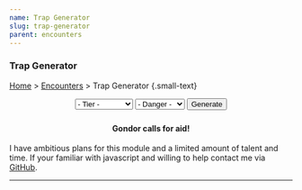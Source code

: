 ```yaml
---
name: Trap Generator
slug: trap-generator
parent: encounters
---
```

### Trap Generator
[Home](dm-operations-center) > [Encounters](encounters-menu) > Trap Generator {.small-text}

<div style="margin-bottom: 1.5rem; text-align:center;">
    <select id="selectTier">
        <option value="">- Tier -</option>
        <option value="tier1">Tier 1 (1-4)</option>
        <option value="tier2">Tier 2 (5-10)</option>
        <option value="tier3">Tier 3 (11-17)</option>
        <option value="tier4">Tier 4 (17-20)</option>
    </select>
    <select id="selectDanger">
        <option value="">- Danger -</option>
        <option value="setback">Setback</option>
        <option value="dangerous">Dangerous</option>
        <option value="deadly">Deadly</option>
    </select>
    <button id="buttonGenerateTraps" onclick="generateTraps()"> 
        Generate 
    </button> 
</div>
<div class="result">
    <h4 align="center">Gondor calls for aid!</h4>
    <p>I have ambitious plans for this module and a limited amount of talent and time. If your familiar with javascript and willing to help contact me via <a href="https://github.com/MrFarland">GitHub</a>.</p>
</div>
<hr/>
